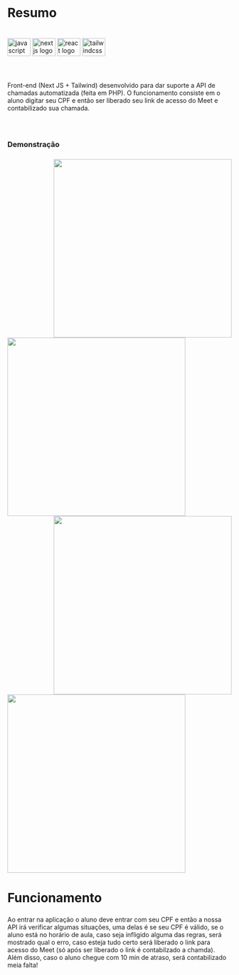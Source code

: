 <br clear="both">

<h1 align="left">Resumo</h1>

###

<br clear="both">

<div align="left">
  <img src="https://cdn.jsdelivr.net/gh/devicons/devicon/icons/javascript/javascript-original.svg" height="40" width="52" alt="javascript logo"  />
  <img src="https://cdn.jsdelivr.net/gh/devicons/devicon/icons/nextjs/nextjs-original.svg" height="40" width="52" alt="nextjs logo"  />
  <img src="https://cdn.jsdelivr.net/gh/devicons/devicon/icons/react/react-original.svg" height="40" width="52" alt="react logo"  />
  <img src="https://cdn.jsdelivr.net/gh/devicons/devicon/icons/tailwindcss/tailwindcss-original-wordmark.svg" height="40" width="52" alt="tailwindcss logo"  />
</div>

###

<br clear="both">

<p align="left">Front-end (Next JS + Tailwind) desenvolvido para dar suporte a API de chamadas automatizada (feita em PHP). O funcionamento consiste em o aluno digitar seu CPF e então ser liberado seu link de acesso do Meet e contabilizado sua chamada.</p>

###

<br clear="both">

<h3 align="left">Demonstração</h3>

###

<img align="right" height="400" src="https://einsteinfloripa.com.br/images/mockup_bucica/2.png"  />

###

<img align="left" height="400" src="https://einsteinfloripa.com.br/images/mockup_bucica/1.png"  />

###

<br clear="both">

<img align="right" height="400" src="https://einsteinfloripa.com.br/images/mockup_bucica/4.png"  />

###

<img align="left" height="400" src="https://einsteinfloripa.com.br/images/mockup_bucica/3.png"  />

###

<br clear="both">

<h1 align="left">Funcionamento</h1>

###

<p align="left">Ao entrar na aplicação o aluno deve entrar com seu CPF e então a nossa API irá verificar algumas situações, uma delas é se seu CPF é válido, se o aluno está no horário de aula, caso seja infligido alguma das regras, será mostrado qual o erro, caso esteja tudo certo será liberado o link para acesso do Meet (só após ser liberado o link é contabilzado a chamda). Além disso, caso o aluno chegue com 10 min de atraso, será contabilizado meia falta!</p>

###
